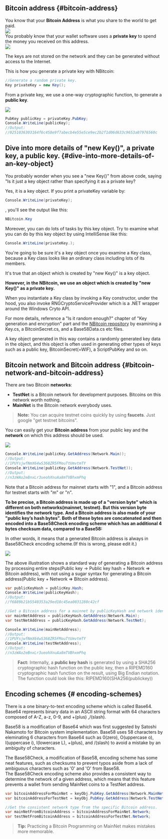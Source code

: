 ## Bitcoin address {#bitcoin-address}

You know that your **Bitcoin Address** is what you share to the world to get paid.  
![](../assets/BitcoinAddress.png)  
You probably know that your wallet software uses a **private key** to spend the money you received on this address.  
![](../assets/PrivateKey.png)  

The keys are not stored on the network and they can be generated without access to the Internet.  

This is how you generate a private key with NBitcoin:  
```cs  
//Generate a random private key.
Key privateKey = new Key(); 
```  
From a private key, we use a one-way cryptographic function, to generate a **public key**. 

![](../assets/PrivKeyPubKey.png)  
```cs 
PubKey publicKey = privateKey.PubKey;
Console.WriteLine(publicKey); 
//Output:
//0251036303164f6c458e9f7abecb4e55e5ce9ec2b2f1d06d633c9653a07976560c
```

## Dive into more details of "new Key()", a private key, a public key. {#dive-into-more-details-of-an-key-object}
You probably wonder when you see a "new Key()" from above code, saying "Is it just a key object rather than specifying it as a private key?

Yes, it is a key object. If you print a privateKey variable by:
```cs
Console.WriteLine(privateKey);
```
, you'll see the output like this:
```cs
NBitcoin.Key
```

Moreover, you can do lots of tasks by this key object. Try to examine what you can do by this key object by using IntelliSense like this:
```cs
Console.WriteLine(privateKey.);
```

You're going to be sure it's a key object once you examine a Key class, because a Key class looks like an ordinary class including lots of its members.

It's true that an object which is created by "new Key()" is a key object.

**However, in the NBitcoin, we use an object which is created by "new Key()" as a private key.**

When you instantiate a Key class by invoking a Key constructor, under the hood, you also invoke RNGCryptoServiceProvider which is a .NET wrapper around the Windows Cryto API. 

For more details, reference a "Is it random enough?" chapter of "Key generation and encryption" part and the [NBitcoin repository](https://github.com/MetacoSA/NBitcoin) by examining a Key.cs, a BitcoinSecret.cs, and a Base58Data.cs etc files.

A key object generated in this way contains a randomly generated key data in the object, and this object is often used in generating other types of keys such as a public key, BitcoinSecret(=WIF), a ScriptPubKey and so on.


## Bitcoin network and Bitcoin address {#bitcoin-network-and-bitcoin-address}
There are two Bitcoin **networks**: 
* **TestNet** is a Bitcoin network for development purposes. Bitcoins on this network worth nothing.  
* **MainNet** is the Bitcoin network everybody uses.  

> **Note:** You can acquire testnet coins quickly by using **faucets**. Just google "get testnet bitcoins".  

You can easily get your **Bitcoin address** from your public key and the **network** on which this address should be used. 

![](../assets/PubKeyToAddr.png)  

```cs 
Console.WriteLine(publicKey.GetAddress(Network.Main)); 
//Output:
//1PUYsjwfNmX64wS368ZR5FMouTtUmvtmTY
Console.WriteLine(publicKey.GetAddress(Network.TestNet)); 
//Output:
//n3zWAo2eBnxLr3ueohXnuAa8mTVBhxmPhq
```  
Note that a Bitcoin address for mainnet starts with "1", and a Bitcoin address for testnet starts with "m" or "n".

**To be precise, a Bitcoin address is made up of a "version byte" which is different on both networks(mainnet, testnet). But this version byte identifies the network type. And a Bitcoin address is also made of your "public key’s hash bytes". Both of these bytes are concatenated and then encoded into a Base58Check encoding scheme which has an additional 4 bytes checksum data, compared to a Base58:**  

In other words, it means that a generated Bitcoin address is always in Base58Check encoding scheme.(If this is wrong, please edit it.)

![](../assets/PubKeyHashToBitcoinAddress.png)  

The above illustration shows a standard way of generating a Bitcoin address by processing entire steps(Public key -> Public key hash + Network => Bitcoin address), with not using a sugar syntax for generating a Bitcoin address(Public key + Network => Bitcoin address).

```cs 
var publicKeyHash = publicKey.Hash;
Console.WriteLine(publicKeyHash);
//Output:
//f6889b21b5540353a29ed18c45ea0031280c42cf

//Get a Bitcoin address for a mainnet by publicKeyHash and network identifier.
var mainNetAddress = publicKeyHash.GetAddress(Network.Main);
var testNetAddress = publicKeyHash.GetAddress(Network.TestNet);

Console.WriteLine(mainNetAddress); 
//Output:
//1PUYsjwfNmX64wS368ZR5FMouTtUmvtmTY
Console.WriteLine(testNetAddress); 
//Output:
//n3zWAo2eBnxLr3ueohXnuAa8mTVBhxmPhq
```  

> **Fact:** Internally, a **public key hash** is generated by using a SHA256 cryptographic hash function on the public key, then a RIPEMD160 cryptographic hash function on the result, using Big Endian notation. The function could look like this: RIPEMD160(SHA256(publickey))  

## Encoding schemes {# encoding-schemes}
There is a one binary-to-text encoding scheme which is called Base64.
Base64 represents binary data in an ASCII string format with 64 characters composed of A-Z, a-z, 0-9, and +(plus) ,/(slash).

Base58 is a modification of Base64 which was first suggested by Satoshi Nakamoto for Bitcoin system implementation.
Base58 uses 58 characters by eleminating 6 characters from Base64 such as 0(zero), O(uppercase o), I(uppercase i), l(lowercase L), +(plus), and /(slash) to avoid a mistake by an ambiguity of characters.

The Base58Check, a modification of Base58, encoding scheme has some neat features, such as checksums to prevent typos aside from a lack of ambiguous characters such as '0' and 'O' from Base58.  
The Base58Check encoding scheme also provides a consistent way to determine the network of a given address, which means that this feature prevents a wallet from sending MainNet coins to a TestNet address.

```cs
var bitcoinAddressForMainNet = keyObj.PubKey.GetAddress(Network.MainNet);
var bitcoinAddressForTestNet = keyObj.PubKey.GetAddress(Network.TestNet);

//Get the consistent network type from the specific Bitcoin address.
var mainNetFromBitcoinAddress = bitcoinAddressForMainNet.Network;
var testNetFromBitcoinAddress = bitcoinAddressForTestNet.Network;
```

> **Tip:** Practicing a Bitcoin Programming on MainNet makes mistakes more memorable.  
